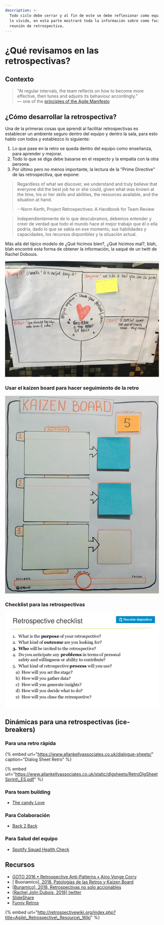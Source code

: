 ```yaml
---
description: >-
  Todo ciclo debe cerrar y al fin de este se debe reflexionar como equipo sobre
  lo vívido, en esta parte mostraré toda la información sobre como facilitar una
  reunión de retrospectiva.
---
```


# ¿Qué revisamos en las retrospectivas?

## Contexto

> "At regular intervals, the team reflects on how to become more effective, then tunes and adjusts its behaviour accordingly.”  
> — one of the [principles of the Agile Manifesto](http://agilemanifesto.org/principles.html)

## ¿Cómo desarrollar la retrospectiva?

Una de la primeras cosas que aprendí al facilitar retrospectivas es establecer un ambiente seguro dentro del equipo y dentro la sala, para esto hablo con todos y establezco lo siguiente:

1. Lo que pase en la retro se queda dentro del equipo como enseñanza, para aprender y mejorar.
2. Todo lo que se diga debe basarse en el respecto y la empatía con la otra persona.
3. Por último pero no menos importante, la lectura de la "Prime Directive" de las retrospectiva, que expone:

> Regardless of what we discover, we understand and truly believe that everyone did the best job he or she could, given what was known at the time, his or her skills and abilities, the resources available, and the situation at hand.
>
>  --Norm Kerth, Project Retrospectives: A Handbook for Team Review

> Independientemente de lo que descubramos, debemos entender y creer de verdad que todo el mundo hace el mejor trabajo que él o ella podría, dado lo que se sabía en ese momento, sus habilidades y capacidades, los recursos disponibles y la situación actual.

Más allá del típico modelo de ¿Qué hicimos bien?, ¿Qué hicimos mal?, blah, blah encontré esta forma de obtener la información, la saqué de un twitt de Rachel Dobouis.

![from @duboisrachel](.gitbook/assets/kiss.jpg)

### Usar el kaizen board para hacer seguimiento de la retro

![Kaizen Board](.gitbook/assets/kaizen-board-600.jpg)

###  Checklist para las retrospectivas

![Checklist para la retro](.gitbook/assets/image.png)

## Dinámicas para una retrospectivas \(ice-breakers\)

### Para una retro rápida

{% embed url="https://www.allankellyassociates.co.uk/dialogue-sheets/" caption="Dialog Sheet Retro" %}

{% embed url="https://www.allankellyassociates.co.uk/static/dlgsheets/RetroDlgSheetSprint\_ES.pdf" %}

### Para team building

* [The candy Love](http://www.funretrospectives.com/candy-love/)

### Para Colaboración

* [Back 2 Back](http://www.funretrospectives.com/back-to-back/)

### Para Salud del equipo

* [Spotify Squad Health Check](https://labs.spotify.com/2014/09/16/squad-health-check-model/)

## Recursos

* [GOTO 2016 • Retrospective Anti-Patterns • Aino Vonge Corry](https://www.youtube.com/watch?v=Os7_lF6VMXw)
* [\[](http://c0920343.ferozo.com/2015/07/19/kaizen-board-y-patologias-de-retrospectivas/) Buonamico[\], 2018, Patologías de las Retros y Kaizen Board](http://c0920343.ferozo.com/2015/07/19/kaizen-board-y-patologias-de-retrospectivas/)
* [\[Bunamico\], 2018, Retrospectivas no solo accionables](http://www.caminoagil.com/2016/07/29/retrospectivas-agiles-no-solo-accionables/)
* [\[Rachel Jolin Dubois, 2018\] twitter](https://twitter.com/duboisrachel)
* [SlideShare](https://es.slideshare.net/jchyip/a-guide-forpreparingandfacilitatingretrospectives)
* [Funny Retros](http://www.funretrospectives.com/category/team-building/)

{% embed url="http://retrospectivewiki.org/index.php?title=Agile\_Retrospective\_Resource\_Wiki" %}



